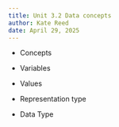 ```yaml
---
title: Unit 3.2 Data concepts
author: Kate Reed
date: April 29, 2025
---
```


- Concepts
- Variables
- Values
  
- Representation type
- Data Type
